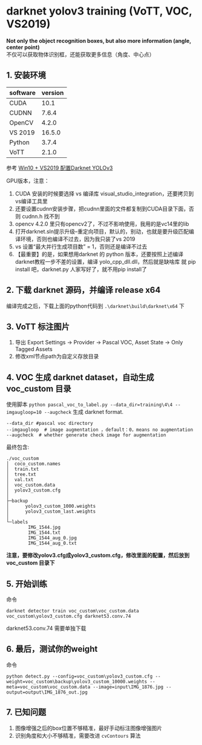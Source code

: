 # darknet yolov3 training (VoTT, VOC, VS2019)
**Not only the object recognition boxes, but also more information (angle, center point)**  
不仅可以获取物体识别框，还能获取更多信息（角度、中心点）

## 1. 安装环境
|  software   | version  |
|  ----  | ----  |
| CUDA  | 10.1 |
| CUDNN  | 7.6.4 |
| OpenCV  | 4.2.0 |
| VS 2019 | 16.5.0 |
| Python  | 3.7.4 |
| VoTT  | 2.1.0 |

参考 [Win10 + VS2019 配置Darknet YOLOv3](https://www.zhezhi.press/2019/10/17/win10-vs2019-%E9%85%8D%E7%BD%AEdarknet-yolov3/)

GPU版本，注意：  
1. CUDA 安装的时候要选择 vs 编译库 visual_studio_integration，还要拷贝到vs编译工具里  
2. 还要设置cudnn安装步骤，把cudnn里面的文件都复制到CUDA目录下面，否则 cudnn.h 找不到  
3. opencv 4.2.0 里只有opencv2了，不过不影响使用，我用的是vc14里的lib  
4. 打开darknet.sln提示升级–重定向项目，默认的，别动，也就是要升级匹配编译环境，否则也编译不过去，因为我只装了vs 2019  
5. vs 设置“最大并行生成项目数” = 1，否则还是编译不过去  
6. 【最重要】的是，如果想用darknet 的 python 版本，还要按照上述编译darknet教程一步不差的设置，编译 yolo_cpp_dll.dll，然后就是缺啥库 就 pip install 吧，darknet.py 人家写好了，就不用pip install了  

## 2. 下载 darknet 源码，并编译 release x64
编译完成之后，下载上面的python代码到 `.\darknet\build\darknet\x64` 下


## 3. VoTT 标注图片
1. 导出 Export Settings -> Provider -> Pascal VOC, Asset State -> Only Tagged Assets
2. 修改xml节点path为自定义存放目录

## 4. VOC 生成 darknet dataset，自动生成 voc_custom 目录
使用脚本  `python pascal_voc_to_label.py --data_dir=training\4\4 --imgaugloop=10 --augcheck` 生成 darknet format.
```
--data_dir #pascal voc directory
--imgaugloop  # image augmentation ，default：0，means no augmentation
--augcheck  # whether generate check image for augmentation
```
最终包含:
```
./voc_custom
│  coco_custom.names
│  train.txt
│  tree.txt
│  val.txt
│  voc_custom.data
│  yolov3_custom.cfg
│  
├─backup
│      yolov3_custom_1000.weights
│      yolov3_custom_last.weights
│      
└─labels
        IMG_1544.jpg
        IMG_1544.txt
        IMG_1544_aug_0.jpg
        IMG_1544_aug_0.txt
```
  **注意，要修改yolov3.cfg成yolov3_custom.cfg，修改里面的配置，然后放到 voc_custom 目录下**

## 5. 开始训练
命令
```
darknet detector train voc_custom\voc_custom.data voc_custom\yolov3_custom.cfg darknet53.conv.74
```

darknet53.conv.74 需要单独下载

## 6. 最后，测试你的weight
命令 
```
python detect.py --config=voc_custom\yolov3_custom.cfg --weight=voc_custom\backup\yolov3_custom_10000.weights --meta=voc_custom\voc_custom.data --image=input\IMG_1876.jpg --output=output\IMG_1876_out.jpg
```

## 7. 已知问题
1. 图像增强之后的box位置不够精准，最好手动标注图像增强图片
2. 识别角度和大小不够精准，需要改进 `cvContours` 算法
